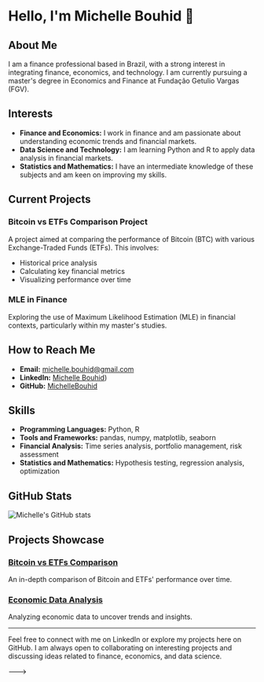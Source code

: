 # Hello, I'm Michelle Bouhid 👋

## About Me

I am a finance professional based in Brazil, with a strong interest in integrating finance, economics, and technology. I am currently pursuing a master's degree in Economics and Finance at Fundação Getulio Vargas (FGV).

## Interests

- **Finance and Economics:** I work in finance and am passionate about understanding economic trends and financial markets.
- **Data Science and Technology:** I am learning Python and R to apply data analysis in financial markets.
- **Statistics and Mathematics:** I have an intermediate knowledge of these subjects and am keen on improving my skills.

## Current Projects

### Bitcoin vs ETFs Comparison Project
A project aimed at comparing the performance of Bitcoin (BTC) with various Exchange-Traded Funds (ETFs). This involves:
- Historical price analysis
- Calculating key financial metrics
- Visualizing performance over time

### MLE in Finance
Exploring the use of Maximum Likelihood Estimation (MLE) in financial contexts, particularly within my master's studies.

## How to Reach Me

- **Email:** [michelle.bouhid@gmail.com](mailto:michelle.bouhid@gmail.com)
- **LinkedIn:** [Michelle Bouhid](https://www.linkedin.com/in/michelle-bouhid-880001156/))
- **GitHub:** [MichelleBouhid](https://github.com/MichelleBouhid)

## Skills

- **Programming Languages:** Python, R
- **Tools and Frameworks:** pandas, numpy, matplotlib, seaborn
- **Financial Analysis:** Time series analysis, portfolio management, risk assessment
- **Statistics and Mathematics:** Hypothesis testing, regression analysis, optimization

## GitHub Stats

![Michelle's GitHub stats](https://github-readme-stats.vercel.app/api?username=MichelleBouhid&show_icons=true&theme=radical)

## Projects Showcase

### [Bitcoin vs ETFs Comparison](https://github.com/MichelleBouhid/bitcoin-vs-etfs)
An in-depth comparison of Bitcoin and ETFs' performance over time.

### [Economic Data Analysis](https://github.com/MichelleBouhid/economic-data-analysis)
Analyzing economic data to uncover trends and insights.

---

Feel free to connect with me on LinkedIn or explore my projects here on GitHub. I am always open to collaborating on interesting projects and discussing ideas related to finance, economics, and data science.




--->
